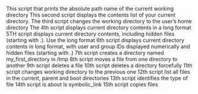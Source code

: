 This script that prints the absolute path name of the current working directory
This second script displays the contents list of your current directory.
The third script changes the working directory to the user’s home directory
The 4th script displays current directory contents in a long format
5TH  script displays current directory contents, including hidden files (starting with .). Use the long format
6th script displays current directory contents in long format, with user and group IDs displayed numerically and hidden files (starting with .)
7th script creates a directory named my_first_directory in /tmp
8th script moves a file from one directory to another
9th script deletes a file
10th script deletes a directory forcefully
11th script changes working directory to the previous one
12th script list all files in the current, parent and boot directories
13th script identifies the type of file
14th script is about ls symbolic_link
15th script copies files
